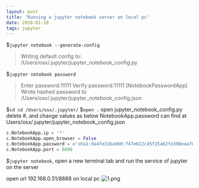 ```yaml
---
layout: post
title: 'Running a jupyter notebook server on local pc'
date: 2018-01-10
tags: jupyter
---
```

$```jupyter notebook --generate-config```

> Writing default config to: /Users/osx/.jupyter/jupyter_notebook_config.py

$```jupyter notebook password```
> Enter password:11111
> Verify password:11111
> [NotebookPasswordApp] Wrote hashed password to /Users/osx/.jupyter/jupyter_notebook_config.json

$```cd cd /Users/osx/.jupyter/```
$```open .```
open jupyter_notebook_config.py
delete #, and change values as below
NotebookApp.password can find at Users/osx/.jupyter/jupyter_notebook_config.json
```Python
c.NotebookApp.ip = '*'
c.NotebookApp.open_browser = False
c.NotebookApp.password = u'sha1:da4fe31bad60:f47e622c45f25a62fe308eaa700578815154f2b3'
c.NotebookApp.port = 8888
```

$```jupyter notebook```, open a new terminal tab and run the service of jupyter on the server

open url 192.168.0.51/8888 on local pc
![1.png](http://user-image.logdown.io/user/42937/blog/39533/post/4733810/yQpRpAdfQHKvEIAptydU_1.png)
